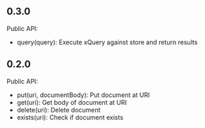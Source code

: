 ## 0.3.0
Public API:
* query(query): Execute xQuery against store and return results

## 0.2.0
Public API:
* put(uri, documentBody): Put document at URI
* get(uri): Get body of document at URI
* delete(uri): Delete document
* exists(uri): Check if document exists